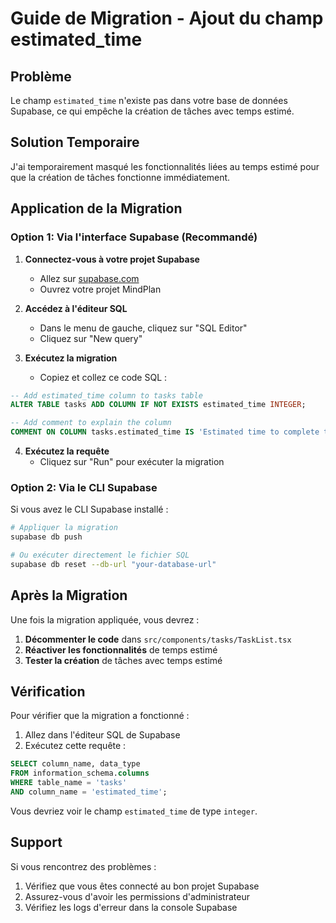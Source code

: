 # Guide de Migration - Ajout du champ estimated_time

## Problème
Le champ `estimated_time` n'existe pas dans votre base de données Supabase, ce qui empêche la création de tâches avec temps estimé.

## Solution Temporaire
J'ai temporairement masqué les fonctionnalités liées au temps estimé pour que la création de tâches fonctionne immédiatement.

## Application de la Migration

### Option 1: Via l'interface Supabase (Recommandé)

1. **Connectez-vous à votre projet Supabase**
   - Allez sur [supabase.com](https://supabase.com)
   - Ouvrez votre projet MindPlan

2. **Accédez à l'éditeur SQL**
   - Dans le menu de gauche, cliquez sur "SQL Editor"
   - Cliquez sur "New query"

3. **Exécutez la migration**
   - Copiez et collez ce code SQL :

```sql
-- Add estimated_time column to tasks table
ALTER TABLE tasks ADD COLUMN IF NOT EXISTS estimated_time INTEGER;

-- Add comment to explain the column
COMMENT ON COLUMN tasks.estimated_time IS 'Estimated time to complete the task in minutes';
```

4. **Exécutez la requête**
   - Cliquez sur "Run" pour exécuter la migration

### Option 2: Via le CLI Supabase

Si vous avez le CLI Supabase installé :

```bash
# Appliquer la migration
supabase db push

# Ou exécuter directement le fichier SQL
supabase db reset --db-url "your-database-url"
```

## Après la Migration

Une fois la migration appliquée, vous devrez :

1. **Décommenter le code** dans `src/components/tasks/TaskList.tsx`
2. **Réactiver les fonctionnalités** de temps estimé
3. **Tester la création** de tâches avec temps estimé

## Vérification

Pour vérifier que la migration a fonctionné :

1. Allez dans l'éditeur SQL de Supabase
2. Exécutez cette requête :

```sql
SELECT column_name, data_type 
FROM information_schema.columns 
WHERE table_name = 'tasks' 
AND column_name = 'estimated_time';
```

Vous devriez voir le champ `estimated_time` de type `integer`.

## Support

Si vous rencontrez des problèmes :
1. Vérifiez que vous êtes connecté au bon projet Supabase
2. Assurez-vous d'avoir les permissions d'administrateur
3. Vérifiez les logs d'erreur dans la console Supabase

